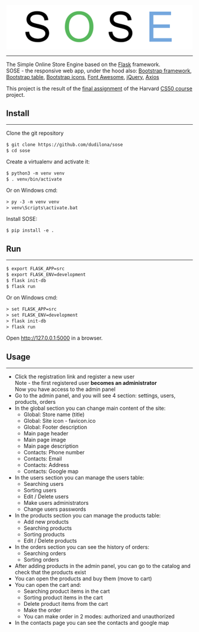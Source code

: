 ![image](sose.png)
***
The Simple Online Store Engine based on the [Flask](https://flask.palletsprojects.com/) framework.  
SOSE - the responsive web app, under the hood also: [Bootstrap framework](https://getbootstrap.com),
[Bootstrap table](https://bootstrap-table.com), [Bootstrap icons](https://icons.getbootstrap.com),
[Font Awesome](https://fontawesome.com/), [jQuery](https://jquery.com/), [Axios](https://github.com/axios/axios)

This project is the result of the [final assignment](https://cs50.harvard.edu/x/2020/project/) of the
Harvard [CS50 course](https://cs50.harvard.edu/x/2020/) project.

## Install

***

Clone the git repository

```
$ git clone https://github.com/dudilona/sose
$ cd sose
```

Create a virtualenv and activate it:

```
$ python3 -m venv venv
$ . venv/bin/activate
```

Or on Windows cmd:

```
> py -3 -m venv venv
> venv\Scripts\activate.bat
```

Install SOSE:

```
$ pip install -e .
```

## Run

***

```
$ export FLASK_APP=src
$ export FLASK_ENV=development
$ flask init-db
$ flask run
```

Or on Windows cmd:

```
> set FLASK_APP=src
> set FLASK_ENV=development
> flask init-db
> flask run
```

Open http://127.0.0.1:5000 in a browser.

## Usage

***

- Click the registration link and register a new user  
  Note - the first registered user **becomes an administrator**  
  Now you have access to the admin panel
- Go to the admin panel, and you will see 4 section: settings, users, products, orders
- In the global section you can change main content of the site:
  - Global: Store name (title)
  - Global: Site icon - favicon.ico
  - Global: Footer description
  - Main page header
  - Main page image
  - Main page description
  - Contacts: Phone number
  - Contacts: Email
  - Contacts: Address
  - Contacts: Google map
- In the users section you can manage the users table:
  - Searching users
  - Sorting users
  - Edit / Delete users
  - Make users administrators
  - Change users passwords
- In the products section you can manage the products table:
  - Add new products
  - Searching products
  - Sorting products
  - Edit / Delete products
- In the orders section you can see the history of orders:
  - Searching orders
  - Sorting orders
- After adding products in the admin panel, you can go to the catalog and check that the products exist
- You can open the products and buy them (move to cart)
- You can open the cart and:
  - Searching product items in the cart
  - Sorting product items in the cart
  - Delete product items from the cart
  - Make the order
  - You can make order in 2 modes: authorized and unauthorized 
- In the contacts page you can see the contacts and google map